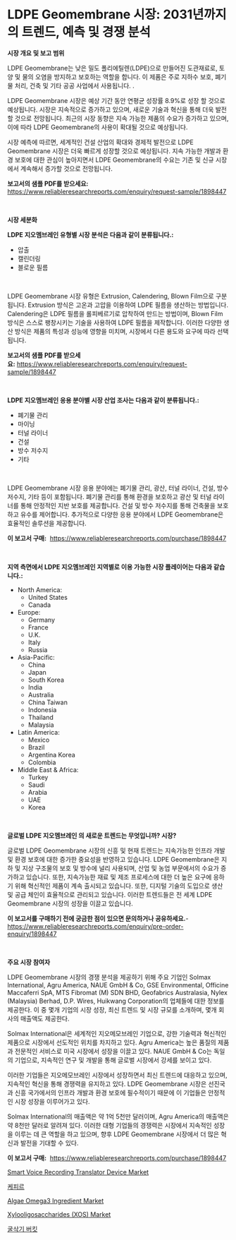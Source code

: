 <p><h1>LDPE Geomembrane 시장: 2031년까지의 트렌드, 예측 및 경쟁 분석</h1></p><p><strong>시장 개요 및 보고 범위</strong></p>
<p><p>LDPE Geomembrane는 낮은 밀도 폴리에틸렌(LDPE)으로 만들어진 도관재료로, 토양 및 물의 오염을 방지하고 보호하는 역할을 합니다. 이 제품은 주로 지하수 보호, 폐기물 처리, 건축 및 기타 공공 사업에서 사용됩니다. .</p><p>LDPE Geomembrane 시장은 예상 기간 동안 연평균 성장률 8.9%로 성장 할 것으로 예상됩니다. 시장은 지속적으로 증가하고 있으며, 새로운 기술과 혁신을 통해 더욱 발전할 것으로 전망됩니다. 최근의 시장 동향은 지속 가능한 제품의 수요가 증가하고 있으며, 이에 따라 LDPE Geomembrane의 사용이 확대될 것으로 예상됩니다.</p><p>시장 예측에 따르면, 세계적인 건설 산업의 확대와 경제적 발전으로 LDPE Geomembrane 시장은 더욱 빠르게 성장할 것으로 예상됩니다. 지속 가능한 개발과 환경 보호에 대한 관심이 높아지면서 LDPE Geomembrane의 수요는 기존 및 신규 시장에서 계속해서 증가할 것으로 전망됩니다.</p></p>
<p><strong>보고서의 샘플 PDF를 받으세요:</strong> <a href="https://www.reliableresearchreports.com/enquiry/request-sample/1898447">https://www.reliableresearchreports.com/enquiry/request-sample/1898447</a></p>
<p>&nbsp;</p>
<p><strong>시장 세분화</strong></p>
<p><strong>LDPE 지오멤브레인 유형별 시장 분석은 다음과 같이 분류됩니다.:</strong></p>
<p><ul><li>압출</li><li>캘린더링</li><li>블로운 필름</li></ul></p>
<p>&nbsp;</p>
<p><p>LDPE Geomembrane 시장 유형은 Extrusion, Calendering, Blown Film으로 구분됩니다. Extrusion 방식은 고온과 고압을 이용하여 LDPE 필름을 생산하는 방법입니다. Calendering은 LDPE 필름을 롤피베르기로 압착하여 만드는 방법이며, Blown Film 방식은 스스로 팽창시키는 기술을 사용하여 LDPE 필름을 제작합니다. 이러한 다양한 생산 방식은 제품의 특성과 성능에 영향을 미치며, 시장에서 다른 용도와 요구에 따라 선택됩니다.</p></p>
<p><strong>보고서의 샘플 PDF를 받으세요:</strong>&nbsp;<a href="https://www.reliableresearchreports.com/enquiry/request-sample/1898447">https://www.reliableresearchreports.com/enquiry/request-sample/1898447</a></p>
<p>&nbsp;</p>
<p><strong> LDPE 지오멤브레인 응용 분야별 시장 산업 조사는 다음과 같이 분류됩니다.:</strong></p>
<p><ul><li>폐기물 관리</li><li>마이닝</li><li>터널 라이너</li><li>건설</li><li>방수 저수지</li><li>기타</li></ul></p>
<p>&nbsp;</p>
<p><p>LDPE Geomembrane 시장 응용 분야에는 폐기물 관리, 광산, 터널 라이너, 건설, 방수 저수지, 기타 등이 포함됩니다. 폐기물 관리를 통해 환경을 보호하고 광산 및 터널 라이너를 통해 안정적인 지반 보호를 제공합니다. 건설 및 방수 저수지를 통해 건축물을 보호하고 유수를 제어합니다. 추가적으로 다양한 응용 분야에서 LDPE Geomembrane은 효율적인 솔루션을 제공합니다.</p></p>
<p><strong>이 보고서 구매:</strong>&nbsp; <a href="https://www.reliableresearchreports.com/purchase/1898447">https://www.reliableresearchreports.com/purchase/1898447</a></p>
<p>&nbsp;</p>
<p><strong>지역 측면에서 LDPE 지오멤브레인 지역별로 이용 가능한 시장 플레이어는 다음과 같습니다.:</strong></p>
<p><ul>
    <li>
        North America:
        <ul>
            <li>United States</li>
            <li>Canada</li>
        </ul>
    </li>
    <li>
        Europe:
        <ul>
            <li>Germany</li>
            <li>France</li>
            <li>U.K.</li>
            <li>Italy</li>
            <li>Russia</li>
        </ul>
    </li>
    <li>
        Asia-Pacific:
        <ul>
            <li>China</li>
            <li>Japan</li>
            <li>South Korea</li>
            <li>India</li>
            <li>Australia</li>
            <li>China Taiwan</li>
            <li>Indonesia</li>
            <li>Thailand</li>
            <li>Malaysia</li>
        </ul>
    </li>
    <li>
        Latin America:
        <ul>
            <li>Mexico</li>
            <li>Brazil</li>
            <li>Argentina Korea</li>
            <li>Colombia</li>
        </ul>
    </li>
    <li>
        Middle East & Africa:
        <ul>
            <li>Turkey</li>
            <li>Saudi</li>
            <li>Arabia</li>
            <li>UAE</li>
            <li>Korea</li>
        </ul>
    </li>
    </ul></p>
<p>&nbsp;</p>
<p><strong>글로벌 LDPE 지오멤브레인 의 새로운 트렌드는 무엇입니까? 시장?</strong></p>
<p><p>글로벌 LDPE Geomembrane 시장의 신흥 및 현재 트렌드는 지속가능한 인프라 개발 및 환경 보호에 대한 증가한 중요성을 반영하고 있습니다. LDPE Geomembrane은 지하 및 지상 구조물의 보호 및 방수에 널리 사용되며, 산업 및 농업 부문에서의 수요가 증가하고 있습니다. 또한, 지속가능한 재료 및 제조 프로세스에 대한 더 높은 요구에 응하기 위해 혁신적인 제품이 계속 출시되고 있습니다. 또한, 디지털 기술의 도입으로 생산 및 공급 체인이 효율적으로 관리되고 있습니다. 이러한 트렌드들은 전 세계 LDPE Geomembrane 시장의 성장을 이끌고 있습니다.</p></p>
<p><strong>이 보고서를 구매하기 전에 궁금한 점이 있으면 문의하거나 공유하세요.</strong>- <a href="https://www.reliableresearchreports.com/enquiry/pre-order-enquiry/1898447">https://www.reliableresearchreports.com/enquiry/pre-order-enquiry/1898447</a></p>
<p>&nbsp;</p>
<p><strong>주요 시장 참여자</strong></p>
<p><p>LDPE Geomembrane 시장의 경쟁 분석을 제공하기 위해 주요 기업인 Solmax International, Agru America, NAUE GmbH & Co, GSE Environmental, Officine Maccaferri SpA, MTS Fibromat (M) SDN BHD, Geofabrics Australasia, Nylex (Malaysia) Berhad, D.P. Wires, Huikwang Corporation의 업체들에 대한 정보를 제공한다. 이 중 몇개 기업의 시장 성장, 최신 트렌드 및 시장 규모를 소개하며, 몇개 회사의 매출액도 제공한다.</p><p>Solmax International은 세계적인 지오메모브레인 기업으로, 강한 기술력과 혁신적인 제품으로 시장에서 선도적인 위치를 차지하고 있다. Agru America는 높은 품질의 제품과 전문적인 서비스로 미국 시장에서 성장을 이끌고 있다. NAUE GmbH & Co는 독일의 기업으로, 지속적인 연구 및 개발을 통해 글로벌 시장에서 강세를 보이고 있다.</p><p>이러한 기업들은 지오메모브레인 시장에서 성장하면서 최신 트렌드에 대응하고 있으며, 지속적인 혁신을 통해 경쟁력을 유지하고 있다. LDPE Geomembrane 시장은 선진국과 신흥 국가에서의 인프라 개발과 환경 보호에 필수적이기 때문에 이 기업들은 안정적인 시장 성장을 이루어가고 있다.</p><p>Solmax International의 매출액은 약 1억 5천만 달러이며, Agru America의 매출액은 약 8천만 달러로 알려져 있다. 이러한 대형 기업들의 경쟁력은 시장에서 지속적인 성장을 이루는 데 큰 역할을 하고 있으며, 향후 LDPE Geomembrane 시장에서 더 많은 혁신과 발전을 기대할 수 있다.</p></p>
<p><strong>이 보고서 구매:</strong>&nbsp;&nbsp;<a href="https://www.reliableresearchreports.com/purchase/1898447">https://www.reliableresearchreports.com/purchase/1898447</a></p>
<p><p><a href="https://issuu.com/reportprime-2/docs/smart-voice-recording-translator-device-market-siz">Smart Voice Recording Translator Device Market</a></p><p><a href="https://github.com/plelbej847484502/Market-Research-Report-List-1/blob/main/9272729194222.md">케피르</a></p><p><a href="https://ivy-potential-64b.notion.site/Algae-Omega3-Ingredient-Market-Analysis-and-Market-Size-Global-Industry-Overview-Market-Segmentati-5ba459ae9a384352a240d6b75b535b56">Algae Omega3 Ingredient Market</a></p><p><a href="https://github.com/WillieWoodard/Market-Research-Report-List-3/blob/main/xylooligosaccharides-xos-market.md">Xylooligosaccharides (XOS) Market</a></p><p><a href="https://medium.com/@wallacbahrtyinger567686/%EA%B5%B4%EC%82%AD%EA%B8%B0-%EB%B2%84%ED%82%B7-%EC%8B%9C%EC%9E%A5%EC%9D%80-%EC%8B%9C%EC%9E%A5-%EC%A0%90%EC%9C%A0%EC%9C%A8-%EA%B7%9C%EB%AA%A8-%EB%B0%8F-2031%EB%85%84%EA%B9%8C%EC%A7%80-%EC%98%88%EC%B8%A1%EB%90%9C-%EC%98%88%EC%83%81%EC%97%90-%EC%B4%88%EC%A0%90%EC%9D%84-%EB%A7%9E%EC%B6%A5%EB%8B%88%EB%8B%A4-78d4d9e43fc0">굴삭기 버킷</a></p></p>
